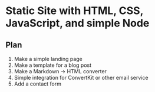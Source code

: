 # Static Site with HTML, CSS, JavaScript, and simple Node

## Plan

1. Make a simple landing page
2. Make a template for a blog post
3. Make a Markdown -> HTML converter
4. Simple integration for ConvertKit or other email service
5. Add a contact form
